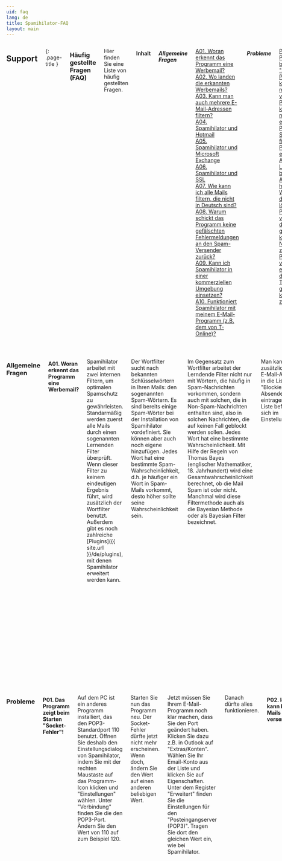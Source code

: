 ```yaml
---
uid: faq
lang: de
title: Spamihilator-FAQ
layout: main
---
```


<div class="row">
<div class="twelve columns" markdown="1">

## Support
{: .page-title }

### Häufig gestellte Fragen (FAQ)

Hier finden Sie eine Liste von häufig gestellten Fragen.

#### Inhalt

##### Allgemeine Fragen

[A01. Woran erkennt das Programm eine Werbemail?](#a01)  
[A02. Wo landen die erkannten Werbemails?](#a02)  
[A03. Kann man auch mehrere E-Mail-Adressen filtern?](#a03)  
[A04. Spamihilator und Hotmail](#a04)  
[A05. Spamihilator und Microsoft Exchange](#a05)  
[A06. Spamihilator und SSL](#a06)  
[A07. Wie kann ich alle Mails filtern, die nicht in Deutsch sind?](#a07)  
[A08. Warum schickt das Programm keine gefälschten Fehlermeldungen an den Spam-Versender zurück?](#a08)  
[A09. Kann ich Spamihilator in einer kommerziellen Umgebung einsetzen?](#a09)  
[A10. Funktioniert Spamihilator mit meinem E-Mail-Programm (z.B. dem von T-Online)?](#a10)  

##### Probleme

[P01. Das Programm zeigt beim Starten "Socket-Fehler"!](#p01)  
[P02. Ich kann keine Mails mehr versenden!](#p02)  
[P03. Ich kann keine E-Mails mehr empfangen!](#p03)  
[P04. Spamihilator filtert nichts](#p04)  
[P05. Ich habe eine Absender-Adresse zur Liste der blockierten Absender hinzugefügt. Wie kann ich sie dort wieder löschen?](#p05)  
[P06. Ich habe versehentlich den Papierkorb geleert. Wie kann ich eine Nachricht zurückholen?](#p06)  
[P07. Ich habe versehentlich eine Mail aus dem Trainingsbereich gelöscht. Wie kann ich sie zurückholen?](#p07)  

</div>
</div>

<div class="row">
<div class="twelve columns">
<hr>
</div>
</div>

<div class="row">
<div class="twelve columns" markdown="1">

### Allgemeine Fragen

#### <a id="a01"></a>A01. Woran erkennt das Programm eine Werbemail?

Spamihilator arbeitet mit zwei internen Filtern, um optimalen Spamschutz zu gewährleisten.
Standarmäßig werden zuerst alle Mails durch einen sogenannten Lernenden Filter überprüft. Wenn dieser
Filter zu keinem eindeutigen Ergebnis führt, wird zusätzlich der Wortfilter benutzt.
Außerdem gibt es noch zahlreiche [Plugins]({{ site.url }}/de/plugins), mit
denen Spamihilator erweitert werden kann.

Der Wortfilter sucht nach bekannten Schlüsselwörtern in Ihren Mails: den sogenannten Spam-Wörtern.
Es sind bereits einige Spam-Wörter bei der Installation von Spamihilator vordefiniert.
Sie können aber auch noch eigene hinzufügen. Jedes Wort hat eine bestimmte Spam-Wahrscheinlichkeit,
d.h. je häufiger ein Wort in Spam-Mails vorkommt, desto höher sollte seine Wahrscheinlichkeit sein.

Im Gegensatz zum Wortfilter arbeitet der Lerndende Filter nicht nur mit Wörtern, die häufig
in Spam-Nachrichten vorkommen, sondern auch mit solchen, die in Non-Spam-Nachrichten enthalten
sind, also in solchen Nachrichten, die auf keinen Fall geblockt werden sollen. Jedes Wort hat
eine bestimmte Wahrscheinlichkeit. Mit Hilfe der Regeln von Thomas Bayes (englischer Mathematiker, 18.
Jahrhundert) wird eine Gesamtwahrscheinlichkeit berechnet, ob die Mail Spam ist oder nicht. Manchmal
wird diese Filtermethode auch als die Bayesian Methode oder als Bayesian Filter bezeichnet.

Man kann zusätzlich noch E-Mail-Adressen in die Liste "Blockierter Absender" eintragen.
Diese Liste befindet sich im Einstellungsmenü.

#### <a id="a02"></a>A02. Wo landen die erkannten Werbemails?

Grundsätzlich werden alle Emails heruntergeladen. Nachrichten, die als Werbung erkannt werden,
werden im Papierkorb von Spamihilator abgespeichert. Sie können diesen öffnen, indem Sie
mit der rechten Maustaste auf das Programm-Symbol neben der Uhr klicken und dann "Papierkorb"
wählen. Dort lassen sich die Werbenachrichten anschauen, endgültig löschen und wiederherstellen.

Spamihilator sorgt immer dafür, dass der Papierkorb nicht zu voll wird. Sehr alte Mails
werden automatisch gelöscht.

#### <a id="a03"></a>A03. Kann man auch mehrere E-Mail-Adressen filtern?

Natürlich können Sie mehrere Adressen filtern. Der Setup-Assistent konfiguriert automatisch
alle Konten, die er findet, für die Benutzung mit Spamihilator.

Wenn Sie verschiedene E-Mail-Programme verwenden, können Sie den Assistenten mehrmals aufrufen,
um alle Programme richtig einzustellen. Sie finden ihn im Startmenü in der Spamihilator-Programmgruppe.

Wenn der Setup-Assistent ein Konto nicht findet, müssen Sie es manuell konfigurieren. Schauen
Sie sich dazu folgenden Link an:  
<http://wiki.spamihilator.com/doku.php?id=de:configclient>

Dort finden Sie eine kurze Anleitung, wie man auch andere Konten per Hand einstellt.

#### <a id="a04"></a>A04. Spamihilator und Hotmail

Spamihilator unterstützt zur Zeit nur POP3 und IMAP. Leider funktioniert Hotmail nicht mit diesen Protokollen.

#### <a id="a05"></a>A05. Spamihilator und Microsoft Exchange

Spamihilator unterstützt zur Zeit nur POP3 und IMAP. Sie müssen Ihren Exchange-Server also so
einstellen, dass eines dieser beiden Protokolle benutzt wird.

#### <a id="a06"></a>A06. Spamihilator und SSL

Spamihilator unterstützt verschlüsselte Verbindungen über TLS/SSL. Wenn die Option "Aktiviere SSL/TLS
automatisch, falls verfügbar" in den Einstellungen von Spamihilator (unter "Verbindung/SSL/TLS") aktiviert ist,
dann versucht das Programm automatisch eine verschlüsselte Verbindung herzustellen. Falls dies nicht
funktionieren sollte, nutzt Spamihilator eine unverschlüsselte Verbindung.

Ältere Versionen (vor 0.9.8) von Spamihilator unterstützen kein SSL. Bitte schalten Sie diese
Funktion in Ihrem E-Mail-Programm ab oder laden Sie sich die aktuellste Spamihilator-Version
[herunter]({{ site.url }}/de/download).

#### <a id="a07"></a>A07. Wie kann ich alle Mails filtern, die nicht in Deutsch sind?

Benutzen Sie den Trainingsbereich regelmäßig und markieren Sie alle Mails, die nicht
in Deutsch sind, als Spam und alle anderen als Non-Spam. Spamihilator lernt dadurch
zwischen Deutsch und anderen Sprachen zu unterscheiden und somit, wie es alle fremdsprachigen Mails
blockieren kann.

#### <a id="a08"></a>A08. Warum schickt das Programm keine gefälschten Fehlermeldungen an den Spam-Versender zurück?

Es ist eine nette Idee, falsche Fehlermeldungen an den Spam-Versender zurückzuschicken, damit dieser
denkt, die betroffene E-Mail-Adresse würde nicht existieren, oder um das Postfach des
Spam-Versenders selbst zu verstopfen. Diese Vorgehensweise gilt jedoch im Allgemeinen als
kontraproduktiv und zwar aus folgenden Gründen:

1. Die meisten Spam-Versender benutzen eine E-Mail-Adresse nur einmalig zum Versenden der
   Spam-Mails. Danach ist die Adresse oft ungültig. Das Zurücksenden von E-Mails würde
   Fehlermeldungen erzeugen, die dann wieder zu Ihnen zurückkommen.
2. Oftmals verwenden Spam-Versender gefälschte E-Mail-Adressen oder sogar existierende Adressen von
   anderen Leuten. Die falschen Fehlermeldungen könnten also auch unschuldige Benutzer treffen!
3. Eine Fehlermeldung kann man nicht 100%ig fälschen, sodass es für den Spam-Versender sogar
   möglich wäre zu erkennen, dass sich hinter Ihrer Adresse tatsächlich ein gültiges Postfach verbirgt,
   das sogar noch abgerufen wird.

#### <a id="a09"></a>A09. Kann ich Spamihilator in einer kommerziellen Umgebung einsetzen?

Spamihilator ist Freeware und somit kostenlos. Sie können es privat und in der Firma einsetzen ohne etwas
dafür bezahlen zu müssen. Weitere Informationen finden Sie in der [Spamihilator-Lizenz](#).

#### <a id="a10"></a>A10. Funktioniert Spamihilator mit meinem E-Mail-Programm (z.B. dem von T-Online)?

Grundsätzlich funktioniert Spamihilator mit jedem E-Mail-Programm, das POP3 oder IMAP verwendet.
Der Setup-Assistent von Spamihilator kann folgende Programme automatisch konfigurieren:
Outlook 2000/XP/2003/Express, Eudora, Mozilla Thunderbird, IncrediMail, Pegasus Mail, Phoenix Mail und Opera.

Andere E-Mail-Programme müssen Sie manuell einstellen. Schauen Sie dazu bitte in die [Hilfe]({{ site.url }}/de/help).

</div>
</div>

<div class="row">
<div class="twelve columns">
<hr>
</div>
</div>

<div class="row">
<div class="twelve columns" markdown="1">

### Probleme

#### <a id="p01"></a>P01. Das Programm zeigt beim Starten "Socket-Fehler"!

Auf dem PC ist ein anderes Programm installiert, das den POP3-Standardport 110 benutzt. Öffnen
Sie deshalb den Einstellungsdialog von Spamihilator, indem Sie mit der rechten Maustaste auf das
Programm-Icon klicken und "Einstellungen" wählen. Unter "Verbindung" finden Sie die den
POP3-Port. Ändern Sie den Wert von 110 auf zum Beispiel 120.

Starten Sie nun das Programm neu. Der Socket-Fehler dürfte jetzt nicht mehr erscheinen. Wenn doch,
ändern Sie den Wert auf einen anderen beliebigen Wert.

Jetzt müssen Sie Ihrem E-Mail-Programm noch klar machen, dass Sie den Port geändert haben. Klicken Sie
dazu z.B. in Outlook auf "Extras/Konten". Wählen Sie Ihr Email-Konto aus der Liste und klicken Sie
auf Eigenschaften. Unter dem Register "Erweitert" finden Sie die Einstellungen für den
"Posteingangserver (POP3)". Tragen Sie dort den gleichen Wert ein, wie bei Spamihilator.

Danach dürfte alles funktionieren.

#### <a id="p02"></a>P02. Ich kann keine Mails mehr versenden!

Ihr E-Mail-Provider benötigt eine Authentifizierung, bevor Sie senden können. Spamihilator ändert aber
Ihren Benutzernamen in Ihrem E-Mail-Programm.

In Outlook können Sie die Server-Authentifizierung z.B. folgendermaßen aktivieren:
Öffnen Sie Outlook und wählen Sie "Extras/Konten". Klicken Sie auf Ihr E-Mail-Konto und dann
auf "Eigenschaften". Unter dem Reiter "Server" finden Sie (unten) die Server-Authentifizierung.
Aktivieren Sie das Kontrollkästchen und klicken Sie auf "Einstellungen".

Tragen Sie bei "Anmelden mit" nun Ihren richtigen E-Mail-Benutzernamen und Passwort ein. Bestätigen Sie mit OK.

In Eudora können Sie keinen gesonderten Benutzernamen fürs E-Mail-Versenden angeben. Sie müssen dort
die Hinweise des Herstellers beachten:  
<http://www.eudora.com/techsupport/kb/2107hq.html> (englisch)

#### <a id="p03"></a>P03. Ich kann keine E-Mails mehr empfangen!

Stellen Sie sicher, dass die gesicherte Kennwortauthentifizierung in den Kontoeinstellungen Ihres
E-Mail-Programms ausgeschaltet ist. Spamihilator unterstützt nämlich zur Zeit das AUTH-Kommando noch nicht.

In Outlook Express rufen Sie zum Beispiel wieder Ihr Einstellungsfenster für Ihr E-Mail-Konto
auf und öffnen den Reiter "Server". Deaktivieren Sie dort die Option "Anmeldung durch gesicherte
Kennwortauthentifizierung".

Eventuell haben Sie auch eine Firewall installiert und Spamihilator kann sich deswegen
nicht mit dem Internet verbinden. Ändern Sie die Einstellungen Ihrer Firewall, damit
Spamihilator vollen Zugriff aufs Internet hat. Es muss außerdem in der Lage sein, als
lokaler Mail-Server arbeiten zu können.

Auf manchen Systemen kann es dazu kommen, dass das E-Mail-Programm den lokalen POP3-Server "localhost"
nicht auflösen kann. Bitte öffnen Sie in so einem Fall die Konto-Einstellungen Ihres
E-Mail-Programms und tragen Sie dort unter "POP3-Server" statt "localhost" die IP-Adresse
"127.0.0.1" ein (ohne Anführungszeichen).

#### <a id="p04"></a>P04. Spamihilator filtert nichts

Sie müssen sicherstellen, dass die Konfiguration Ihres E-Mail-Programms richtig ist. Wenn Sie zum
Beispiel E-Mails abholen und es erscheint kein gelbes Fenster unten rechts in der Bildschirmecke,
das Ihnen den Download-Status anzeigt, dann müssen Sie Ihr E-Mail-Programm eventuell noch
einmal richtig einstellen.

Benutzen Sie dazu entweder den Setup-Assistenten, den Sie auch im Startmenü in der Spamihilator-Programmgruppe
finden, oder richten Sie Ihr E-Mail-Programm manuell ein. Lesen Sie dazu die
[Anleitung in der Hilfe](http://www.spamihilator.com/de/help/configclient).

Bitte überprüfen Sie auch, ob alle Spam-Filter eingeschaltet sind. Öffnen Sie dazu das
Einstellungsfenster von Spamihilator und klicken Sie auf "Filter-Eigenschaften". Aktivieren Sie alle
Filter (wie z.B. den Lernenden Filter und den Spam-Wort-Filter).

#### <a id="p05"></a>P05. Ich habe eine Absender-Adresse zur Liste der blockierten Absender hinzugefügt. Wie kann ich sie dort wieder löschen?

Klicken Sie mit der rechten Maustaste auf das Spamihilator-Symbol unten rechts neben der
Uhr im Taskleisteninfobereich. Wählen Sie "Einstellungen" aus dem Menü, um Spamihilators
Einstellungen zu öffnen. Klicken Sie auf "Blockierte Absender" auf der linken Seite und
wählen Sie dann die Adresse, die Sie entfernen möchten, aus der Liste auf der
rechten Seite. Drücken Sie auf "Löschen", um die Adresse zu entfernen.

#### <a id="p06"></a>P06. Ich habe versehentlich den Papierkorb geleert. Wie kann ich eine Nachricht zurückholen?

Der Papierkorb ist die letzte Anlaufstelle für Nachrichten, die von Spamihilator gelöscht
wurden. Er funktioniert genauso wie der Windows-Papierkorb oder der echte Papierkorb
neben Ihrem Schreibtisch: Sobald Sie ihn geleert haben, ist der Inhalt
unwiderruflich verloren. Sie können keine E-Mails aus einem leeren Papierkorb wiederherstellen.

Es besteht jedoch die Chance, dass sich eine Kopie der Nachricht, die Sie suchen,
nach wie vor im Trainingsbereich befindet. Schauen Sie dort nach, ob Sie
sie noch finden. Sie können sie dort über den Menüpunkt "Datei/Speichern unter..." auf
der Festplatte ablegen.

#### <a id="p07"></a>P07. Ich habe versehentlich eine Mail aus dem Trainingsbereich gelöscht. Wie kann ich sie zurückholen?

Bitte beachten Sie, dass der Trainingsbereich lediglich eine Kopie jeder eingehenden Nachricht
speichert. Die echte Nachricht befindet sich im Papierkorb von Spamihilator (falls sie
zuvor als Spam eingestuft wurde) oder im Posteingang Ihres E-Mail-Programms.

</div>
</div>
